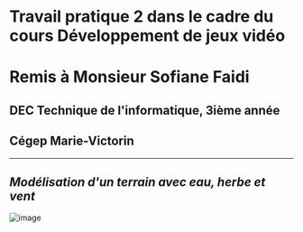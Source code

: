 # Travail pratique 2 dans le cadre du cours Développement de jeux vidéo
# Remis à Monsieur Sofiane Faidi
## DEC Technique de l'informatique, 3ième année
## Cégep Marie-Victorin
---

*__Modélisation d'un terrain avec eau, herbe et vent__*
---

![image](https://github.com/user-attachments/assets/69d165e6-8c33-4edf-9804-65cacb486d98)
